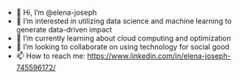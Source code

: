 - 👋 Hi, I’m @elena-joseph
- 👀 I’m interested in utilizing data science and machine learning to generate data-driven impact
- 🌱 I’m currently learning about cloud computing and optimization
- 💞️ I’m looking to collaborate on using technology for social good
- 📫 How to reach me: https://www.linkedin.com/in/elena-joseph-745596172/

<!---
elena-joseph/elena-joseph is a ✨ special ✨ repository because its `README.md` (this file) appears on your GitHub profile.
You can click the Preview link to take a look at your changes.
--->
